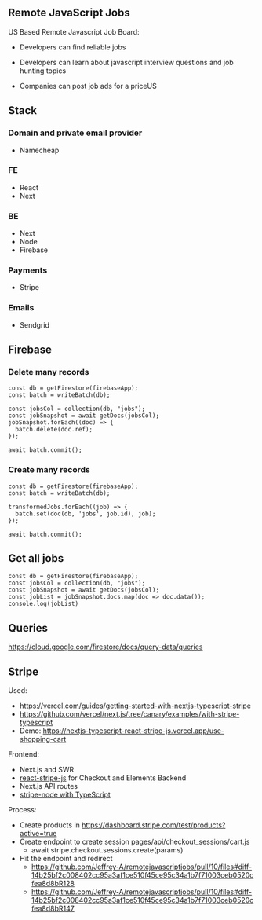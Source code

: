 ## Remote JavaScript Jobs

US Based Remote Javascript Job Board:
- Developers can find reliable jobs

- Developers can learn about javascript interview questions and job hunting topics

- Companies can post job ads for a priceUS 

## Stack

### Domain and private email provider

- Namecheap

### FE 

- React
- Next

### BE

- Next
- Node
- Firebase

### Payments

- Stripe

### Emails

- Sendgrid




## Firebase

### Delete many records

```
const db = getFirestore(firebaseApp);
const batch = writeBatch(db);

const jobsCol = collection(db, "jobs");
const jobSnapshot = await getDocs(jobsCol);
jobSnapshot.forEach((doc) => {
  batch.delete(doc.ref);
});

await batch.commit();
```
### Create many records

```
const db = getFirestore(firebaseApp);
const batch = writeBatch(db);

transformedJobs.forEach((job) => {
  batch.set(doc(db, 'jobs', job.id), job);
});

await batch.commit();
```

## Get all jobs

```
const db = getFirestore(firebaseApp);
const jobsCol = collection(db, "jobs");
const jobSnapshot = await getDocs(jobsCol);
const jobList = jobSnapshot.docs.map(doc => doc.data());
console.log(jobList)
```

## Queries

https://cloud.google.com/firestore/docs/query-data/queries


## Stripe

Used: 
- https://vercel.com/guides/getting-started-with-nextjs-typescript-stripe
- https://github.com/vercel/next.js/tree/canary/examples/with-stripe-typescript 
- Demo: https://nextjs-typescript-react-stripe-js.vercel.app/use-shopping-cart

Frontend:
- Next.js and SWR
- [react-stripe-js](https://github.com/stripe/react-stripe-js) for Checkout and Elements
Backend
- Next.js API routes
- [stripe-node with TypeScript](https://github.com/stripe/stripe-node#usage-with-typescript)

Process:
- Create products in https://dashboard.stripe.com/test/products?active=true
- Create endpoint to create session pages/api/checkout_sessions/cart.js
   - await stripe.checkout.sessions.create(params)
- Hit the endpoint and redirect 
   - https://github.com/Jeffrey-A/remotejavascriptjobs/pull/10/files#diff-14b25bf2c008402cc95a3af1ce510f45ce95c34a1b7f71003ceb0520cfea8d8bR128
   - https://github.com/Jeffrey-A/remotejavascriptjobs/pull/10/files#diff-14b25bf2c008402cc95a3af1ce510f45ce95c34a1b7f71003ceb0520cfea8d8bR147